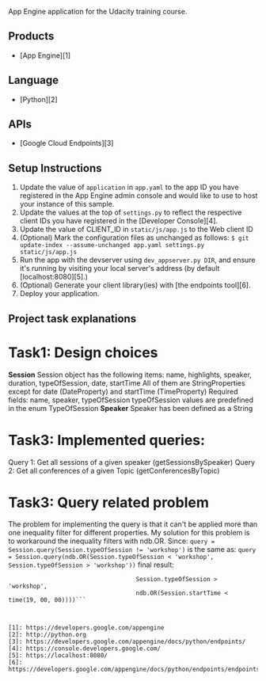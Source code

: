 App Engine application for the Udacity training course.

## Products
- [App Engine][1]

## Language
- [Python][2]

## APIs
- [Google Cloud Endpoints][3]

## Setup Instructions
1. Update the value of `application` in `app.yaml` to the app ID you
   have registered in the App Engine admin console and would like to use to host
   your instance of this sample.
1. Update the values at the top of `settings.py` to
   reflect the respective client IDs you have registered in the
   [Developer Console][4].
1. Update the value of CLIENT_ID in `static/js/app.js` to the Web client ID
1. (Optional) Mark the configuration files as unchanged as follows:
   `$ git update-index --assume-unchanged app.yaml settings.py static/js/app.js`
1. Run the app with the devserver using `dev_appserver.py DIR`, and ensure it's running by visiting your local server's address (by default [localhost:8080][5].)
1. (Optional) Generate your client library(ies) with [the endpoints tool][6].
1. Deploy your application.

## Project task explanations
# Task1: Design choices
**Session**
Session object has the following items: name, highlights, speaker, duration, typeOfSession, date, startTime
All of them are StringProperties except for date (DateProperty) and startTime (TimeProperty)
Required fields: name, speaker, typeOfSession
typeOfSession values are predefined in the enum TypeOfSession
**Speaker**
Speaker has been defined as a String

# Task3: Implemented queries:
Query 1: Get all sessions of a given speaker (getSessionsBySpeaker)
Query 2: Get all conferences of a given Topic (getConferencesByTopic)


# Task3: Query related problem 
The problem for implementing the query is that it can't be applied more than one inequality filter for different properties.
My solution for this problem is to workaround the inequality filters with ndb.OR.
Since:
```query = Session.query(Session.typeOfSession != 'workshop')```
is the same as:
```query = Session.query(ndb.OR(Session.typeOfSession < 'workshop', Session.typeOfSession > 'workshop'))```
final result:
```sessions = Session.query(ndb.OR(Session.typeOfSession < 'workshop',
                                    Session.typeOfSession > 'workshop',
                                    ndb.OR(Session.startTime < time(19, 00, 00))))```



[1]: https://developers.google.com/appengine
[2]: http://python.org
[3]: https://developers.google.com/appengine/docs/python/endpoints/
[4]: https://console.developers.google.com/
[5]: https://localhost:8080/
[6]: https://developers.google.com/appengine/docs/python/endpoints/endpoints_tool

